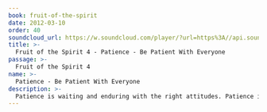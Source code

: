 ```yaml
---
book: fruit-of-the-spirit
date: 2012-03-10
order: 40
soundcloud_url: https://w.soundcloud.com/player/?url=https%3A//api.soundcloud.com/tracks/
title: >-
  Fruit of the Spirit 4 - Patience - Be Patient With Everyone
passage: >-
  Fruit of the Spirit 4
name: >-
  Patience - Be Patient With Everyone
description: >-
  Patience is waiting and enduring with the right attitudes. Patience is not easy. Where does patience come from? How do we get it? What keeps it going and growing?
---
```


